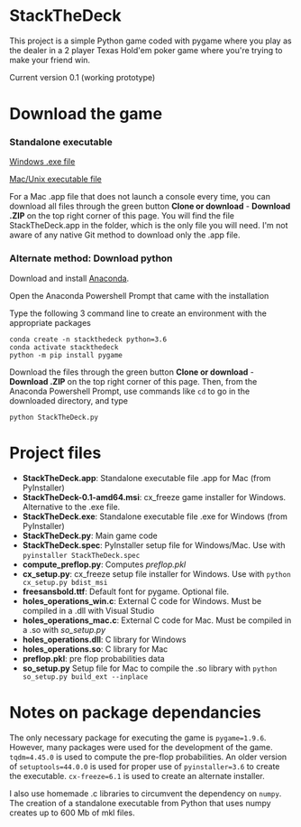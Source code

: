 # StackTheDeck

This project is a simple Python game coded with pygame where you play as the dealer in a 2 player Texas Hold'em poker game where you're trying to make your friend win.

Current version 0.1 (working prototype)

# Download the game

### Standalone executable

[Windows .exe file](https://github.com/nicolasberube/StackTheDeck/raw/master/StackTheDeck.exe)

[Mac/Unix executable file](https://github.com/nicolasberube/StackTheDeck/raw/master/StackTheDeck.app/Contents/MacOS/StackTheDeck)

For a Mac .app file that does not launch a console every time, you can download all files through the green button **Clone or download** - **Download .ZIP** on the top right corner of this page. You will find the file StackTheDeck.app in the folder, which is the only file you will need. I'm not aware of any native Git method to download only the .app file.

### Alternate method: Download python

Download and install [Anaconda](https://docs.conda.io/en/latest/miniconda.html).

Open the Anaconda Powershell Prompt that came with the installation

Type the following 3 command line to create an environment with the appropriate packages

```
conda create -n stackthedeck python=3.6
conda activate stackthedeck
python -m pip install pygame
```
Download the files through the green button **Clone or download** - **Download .ZIP** on the top right corner of this page. Then, from the Anaconda Powershell Prompt, use commands like ```cd``` to go in the downloaded directory, and type

```
python StackTheDeck.py
```

# Project files

* **StackTheDeck.app**: Standalone executable file .app for Mac (from PyInstaller)
* **StackTheDeck-0.1-amd64.msi**: cx_freeze game installer for Windows. Alternative to the .exe file.
* **StackTheDeck.exe**: Standalone executable file .exe for Windows (from PyInstaller)
* **StackTheDeck.py**: Main game code
* **StackTheDeck.spec**: PyInstaller setup file for Windows/Mac. Use with ```pyinstaller StackTheDeck.spec```
* **compute_preflop.py**: Computes *preflop.pkl*
* **cx_setup.py**: cx_freeze setup file installer for Windows. Use with ```python cx_setup.py bdist_msi```
* **freesansbold.ttf**: Default font for pygame. Optional file.
* **holes_operations_win.c**: External C code for Windows. Must be compiled in a .dll with Visual Studio
* **holes_operations_mac.c**: External C code for Mac. Must be compiled in a .so with *so_setup.py*
* **holes_operations.dll**: C library for Windows
* **holes_operations.so**: C library for Mac
* **preflop.pkl**: pre flop probabilities data
* **so_setup.py** Setup file for Mac to compile the .so library with ```python so_setup.py build_ext --inplace```

# Notes on package dependancies

The only necessary package for executing the game is ```pygame=1.9.6```. However, many packages were used for the development of the game. ```tqdm=4.45.0``` is used to compute the pre-flop probabilities. An older version of ```setuptools=44.0.0``` is used for proper use of ```pyinstaller=3.6``` to create the executable. ```cx-freeze=6.1``` is used to create an alternate installer.

I also use homemade .c libraries to circumvent the dependency on ```numpy```. The creation of a standalone executable from Python that uses numpy creates up to 600 Mb of mkl files.
